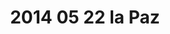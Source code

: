 ---
layout: blog
title: 2014 05 22 la Paz
category: blog
lat: -16.50017
lng: -68.13524
altitude: 3642.03
image: https://s3-us-west-2.amazonaws.com/worldcup14/2014-05-22 13:04:01 PDT.jpg
observation: 20140522130401PDT
---